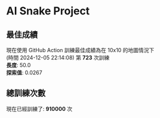 
# AI Snake Project

## **最佳成績**





































































































































































































































現在使用 GitHub Action 訓練最佳成績為在 10x10 的地圖情況下  
(時間 2024-12-05 22:14:08) 第 **723** 次訓練  
**長度**: 50.0  
**探索值**: 0.0267











































































































































































































































































































































































































































































## 總訓練次數
現在已經訓練了: **910000** 次
